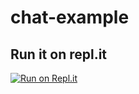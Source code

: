 # chat-example

## Run it on repl.it

[![Run on Repl.it](https://repl.it/badge/github/murraypatterson/chat-example)](https://repl.it/github/murraypatterson/chat-example)
